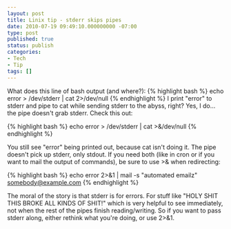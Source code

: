 ```yaml
---
layout: post
title: Linix tip - stderr skips pipes
date: 2010-07-19 09:49:10.000000000 -07:00
type: post
published: true
status: publish
categories:
- Tech
- Tip
tags: []
---
```

What does this line of bash output (and where?):
{% highlight bash %}
echo error > /dev/stderr | cat 2>/dev/null
{% endhighlight %}
I print "error" to stderr and pipe to cat while sending stderr to the abyss, right? Yes, I do... the pipe doesn't grab stderr. Check this out:

{% highlight bash %}
echo error > /dev/stderr | cat >&/dev/null
{% endhighlight %}

You still see "error" being printed out, because cat isn't doing it. The pipe doesn't pick up stderr, only stdout. If you need both (like in cron or if you want to mail the output of commands), be sure to use >& when redirecting:

{% highlight bash %}
echo error 2>&1 | mail -s "automated emailz" somebody@example.com
{% endhighlight %}

The moral of the story is that stderr is for errors. For stuff like "HOLY SHIT THIS BROKE ALL KINDS OF SHIT!" which is very helpful to see immediately, not when the rest of the pipes finish reading/writing. So if you want to pass stderr along, either rethink what you're doing, or use 2>&1.
